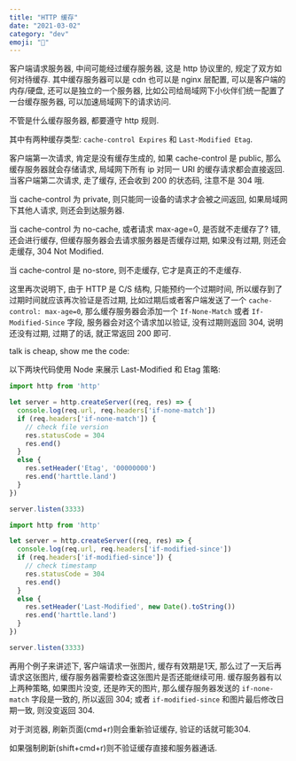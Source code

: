 ```yaml
---
title: "HTTP 缓存"
date: "2021-03-02"
category: "dev"
emoji: "🐝"
---
```


客户端请求服务器, 中间可能经过缓存服务器, 这是 http 协议里的,
规定了双方如何对待缓存. 其中缓存服务器可以是 cdn 也可以是 nginx 层配置,
可以是客户端的内存/硬盘, 还可以是独立的一个服务器,
比如公司给局域网下小伙伴们统一配置了一台缓存服务器, 可以加速局域网下的请求访问.

不管是什么缓存服务器, 都要遵守 http 规则.

其中有两种缓存类型: `cache-control Expires` 和 `Last-Modified Etag`.

客户端第一次请求, 肯定是没有缓存生成的, 如果 cache-control 是 public,
那么缓存服务器就会存储请求, 局域网下所有 ip 对同一 URI 的缓存请求都会直接返回.
当客户端第二次请求, 走了缓存, 还会收到 200 的状态码, 注意不是 304 哦.

当 cache-control 为 private, 则只能同一设备的请求才会被之间返回,
如果局域网下其他人请求, 则还会到达服务器.

当 cache-control 为 no-cache, 或者请求 max-age=0, 是否就不走缓存了? 错,
还会进行缓存, 但缓存服务器会去请求服务器是否缓存过期, 如果没有过期,
则还会走缓存, 304 Not Modified.

当 cache-control 是 no-store, 则不走缓存, 它才是真正的不走缓存.

这里再次说明下, 由于 HTTP 是 C/S 结构, 只能预约一个过期时间,
所以缓存到了过期时间就应该再次验证是否过期, 比如过期后或者客户端发送了一个
`cache-control: max-age=0`, 那么缓存服务器会添加一个 `If-None-Match` 或者
`If-Modified-Since` 字段, 服务器会对这个请求加以验证, 没有过期则返回 304,
说明还没有过期, 过期了的话, 就正常返回 200 即可.


talk is cheap, show me the code:

以下两块代码使用 Node 来展示 Last-Modified 和 Etag 策略:

```javascript
import http from 'http'

let server = http.createServer((req, res) => {
  console.log(req.url, req.headers['if-none-match'])
  if (req.headers['if-none-match']) {
    // check file version
    res.statusCode = 304
    res.end()
  }
  else {
    res.setHeader('Etag', '00000000')
    res.end('harttle.land')
  }
})

server.listen(3333)
```


```javascript
import http from 'http'

let server = http.createServer((req, res) => {
  console.log(req.url, req.headers['if-modified-since'])
  if (req.headers['if-modified-since']) {
    // check timestamp
    res.statusCode = 304
    res.end()
  }
  else {
    res.setHeader('Last-Modified', new Date().toString())
    res.end('harttle.land')
  }
})

server.listen(3333)
```

再用个例子来讲述下, 客户端请求一张图片, 缓存有效期是1天,
那么过了一天后再请求这张图片, 缓存服务器需要检查这张图片是否还能继续可用.
缓存服务器有以上两种策略, 如果图片没变, 还是昨天的图片, 那么缓存服务器发送的
`if-none-match` 字段是一致的, 所以返回 304; 或者 `if-modified-since`
和图片最后修改日期一致, 则没变返回 304.

对于浏览器, 刷新页面(cmd+r)则会重新验证缓存, 验证的话就可能304.

如果强制刷新(shift+cmd+r)则不验证缓存直接和服务器通话.


